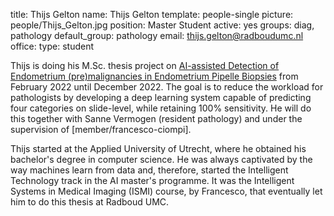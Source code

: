 title: Thijs Gelton
name: Thijs Gelton
template: people-single
picture: people/Thijs_Gelton.jpg
position: Master Student
active: yes
groups: diag, pathology
default_group: pathology
email: thijs.gelton@radboudumc.nl
office: 
type: student

Thijs is doing his M.Sc. thesis project on [AI-assisted Detection of Endometrium (pre)malignancies in Endometrium Pipelle Biopsies](https://www.ai-for-health.nl/projects/endoaid/) from February 2022 until December 2022. The goal is to reduce the workload for pathologists by developing a deep learning system capable of predicting four categories on slide-level, while retaining 100% sensitivity. He will do this together with Sanne Vermogen (resident pathology) and under the supervision of [member/francesco-ciompi].

Thijs started at the Applied University of Utrecht, where he obtained his bachelor's degree in computer science. He was always captivated by the way machines learn from data and, therefore, started the Intelligent Technology track in the AI master's programme. It was the Intelligent Systems in Medical Imaging (ISMI) course, by Francesco, that eventually let him to do this thesis at Radboud UMC.
